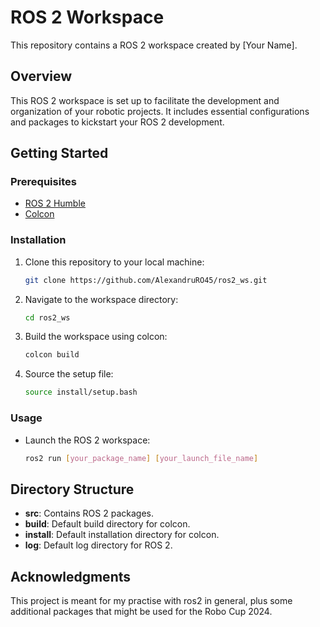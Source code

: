 # ROS 2 Workspace

This repository contains a ROS 2 workspace created by [Your Name].

## Overview

This ROS 2 workspace is set up to facilitate the development and organization of your robotic projects. It includes essential configurations and packages to kickstart your ROS 2 development.

## Getting Started

### Prerequisites

- [ROS 2 Humble](https://docs.ros.org/en/humble/Installation.html)
- [Colcon](https://colcon.readthedocs.io/en/released/user/installation.html)

### Installation

1. Clone this repository to your local machine:

    ```bash
    git clone https://github.com/AlexandruRO45/ros2_ws.git
    ```

2. Navigate to the workspace directory:

    ```bash
    cd ros2_ws
    ```

3. Build the workspace using colcon:

    ```bash
    colcon build
    ```

4. Source the setup file:

    ```bash
    source install/setup.bash
    ```

### Usage

- Launch the ROS 2 workspace:

    ```bash
    ros2 run [your_package_name] [your_launch_file_name]
    ```

## Directory Structure

- **src**: Contains ROS 2 packages.
- **build**: Default build directory for colcon.
- **install**: Default installation directory for colcon.
- **log**: Default log directory for ROS 2.


## Acknowledgments

This project is meant for my practise with ros2 in general, plus some additional packages that might be used for the Robo Cup 2024.

